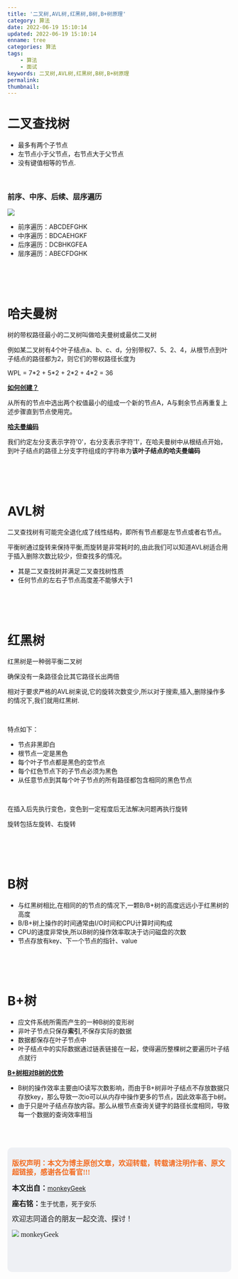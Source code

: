 ```yaml
---
title: '二叉树,AVL树,红黑树,B树,B+树原理'
category: 算法
date: 2022-06-19 15:10:14
updated: 2022-06-19 15:10:14
enname: tree
categories: 算法
tags:
	- 算法
	- 面试
keywords: 二叉树,AVL树,红黑树,B树,B+树原理
permalink:
thumbnail:
---
```


# 二叉查找树

- 最多有两个子节点<!--more-->
- 左节点小于父节点，右节点大于父节点
- 没有键值相等的节点.

</br>

### 前序、中序、后续、层序遍历

![](../../../../image/二叉树.jpg)

- 前序遍历：ABCDEFGHK
- 中序遍历：BDCAEHGKF
- 后序遍历：DCBHKGFEA
- 层序遍历：ABECFDGHK

</br>

</br>

</br>

# 哈夫曼树

树的带权路径最小的二叉树叫做哈夫曼树或最优二叉树

例如某二叉树有4个叶子结点a、b、c、d，分别带权7、5、2、4，从根节点到叶子结点的路径都为2，则它们的带权路径长度为

WPL = 7\*2 + 5\*2 + 2\*2 + 4\*2 = 36



**<u>如何创建？</u>**

从所有的节点中选出两个权值最小的组成一个新的节点A，A与剩余节点再重复上述步骤直到节点使用完。



**<u>哈夫曼编码</u>**

我们约定左分支表示字符'0'，右分支表示字符'1'，在哈夫曼树中从根结点开始，到叶子结点的路径上分支字符组成的字符串为**该叶子结点的哈夫曼编码**

</br>

</br>

</br>

# AVL树

二叉查找树有可能完全退化成了线性结构，即所有节点都是左节点或者右节点。

平衡树通过旋转来保持平衡,而旋转是非常耗时的,由此我们可以知道AVL树适合用于插入删除次数比较少，但查找多的情况。



- 其是二叉查找树并满足二叉查找树性质
- 任何节点的左右子节点高度差不能够大于1

</br>

</br>

</br>

# 红黑树

红黑树是一种弱平衡二叉树

确保没有一条路径会比其它路径长出两倍

相对于要求严格的AVL树来说,它的旋转次数变少,所以对于搜索,插入,删除操作多的情况下,我们就用红黑树.

</br>

特点如下：

- 节点非黑即白
- 根节点一定是黑色
- 每个叶子节点都是黑色的空节点
- 每个红色节点下的子节点必须为黑色
- 从任意节点到其每个叶子节点的所有路径都包含相同的黑色节点

</br>

在插入后先执行变色，变色到一定程度后无法解决问题再执行旋转

旋转包括左旋转、右旋转

</br>

</br>

</br>

# B树

- 与红黑树相比,在相同的的节点的情况下,一颗B/B+树的高度远远小于红黑树的高度
- B/B+树上操作的时间通常由I/O时间和CPU计算时间构成
- CPU的速度非常快,所以B树的操作效率取决于访问磁盘的次数
- 节点存放有key、下一个节点的指针、value

</br>

</br>

</br>

# B+树

- 应文件系统所需而产生的一种B树的变形树
- 非叶子节点只保存**索引**,不保存实际的数据
- 数据都保存在叶子节点中
- 叶子结点中的实际数据通过链表链接在一起，使得遍历整棵树之要遍历叶子结点就行



**<u>B+树相对B树的优势</u>**

- B树的操作效率主要由IO读写次数影响，而由于B+树非叶子结点不存放数据只存放key，那么导致一次io可以从内存中操作更多的节点，因此效率高于b树。
- 由于只是叶子结点存放内容。那么从根节点查询关键字的路径长度相同，导致每一个数据的查询效率相当



</br>

</br>

</br>

<script>
var _hmt = _hmt || [];
(function() {
  var hm = document.createElement("script");
  hm.src = "https://hm.baidu.com/hm.js?2f798e6b269c8a40f12bef25d7f1876d";
  var s = document.getElementsByTagName("script")[0]; 
  s.parentNode.insertBefore(hm, s);
})();
</script>

<div style="height:260px; background-color:rgb(238,240,244); padding:10px;border-radius:10px;">
    <p style="color:#f36c21;font:bold 16px/20px 'kaiTi';">
      版权声明：本文为博主原创文章，欢迎转载，转载请注明作者、原文超链接，感谢各位看官!!!
    </p>
    <p>
      <span style="font:bold 16px/20px 'kaiTi';">本文出自：</span><a href="https://monkeyGeek369.github.io">monkeyGeek</a> 
    </p>
    <p>
      <span style="font:bold 16px/20px 'kaiTi';">座右铭：</span><span>生于忧患，死于安乐</span> 
    </p>
    <p>
      <span style="font:16px/20px 'kaiTi';">欢迎志同道合的朋友一起交流、探讨！</span> 
    </p>
    <img style="height:auto; width:auto;flot:left;" src="../../../../image/monkey64.png" /><span style="font:16px/20px 'kaiTi';flot:left;">   monkeyGeek</span>


